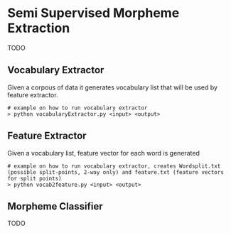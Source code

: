 # Semi Supervised Morpheme Extraction

TODO

## Vocabulary Extractor

Given a corpous of data it generates vocabulary list that will be used by feature extractor.

    # example on how to run vocabulary extractor
    > python vocabularyExtractor.py <input> <output>

## Feature Extractor

Given a vocabulary list, feature vector for each word is generated

	# example on how to run vocabulary extractor, creates Wordsplit.txt (possible split-points, 2-way only) and feature.txt (feature vectors for split points)
    > python vocab2feature.py <input> <output>

## Morpheme Classifier

TODO
